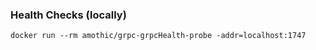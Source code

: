### Health Checks (locally)
```shell script
docker run --rm amothic/grpc-grpcHealth-probe -addr=localhost:1747
```